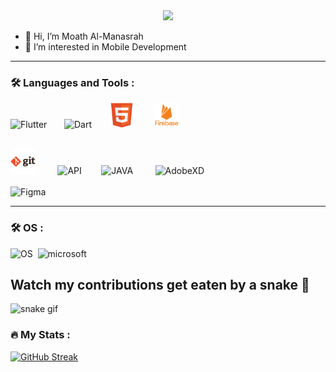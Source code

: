 <div id="header" align="center">
  <img src="https://media2.giphy.com/media/bJ4TVNYNUympPgcpem/giphy.gif?cid=ecf05e47zyie1ewjll81b9g001lt86u6mudw7azs9oyi4p91&rid=giphy.gif&ct=g" width="400"/>
  
</div>









- 👋 Hi, I’m Moath Al-Manasrah
- 👀 I’m interested in Mobile Development
<hr>

### :hammer_and_wrench: Languages and Tools :


<div>
   <img src="https://www.vectorlogo.zone/logos/flutterio/flutterio-icon.svg" title="Flutter" alt="Flutter" width="40" height="40"/>&nbsp;&nbsp;&nbsp;&nbsp;&nbsp;&nbsp;
   <img src="https://seeklogo.com/images/D/dart-logo-FDA1939EC4-seeklogo.com.png"  title="Dart" alt="Dart" width="40" height="40"/>&nbsp;&nbsp;&nbsp;&nbsp;&nbsp;&nbsp;
  <img src="https://github.com/devicons/devicon/blob/master/icons/html5/html5-original.svg" title="HTML5" alt="HTML" width="40" height="40"/>&nbsp;&nbsp;&nbsp;&nbsp;&nbsp;&nbsp;&nbsp;
  <img src="https://github.com/devicons/devicon/blob/master/icons/firebase/firebase-plain-wordmark.svg" title="Firebase" alt="Firebase" width="40" height="40"/>&nbsp;&nbsp;&nbsp;&nbsp;&nbsp;&nbsp;&nbsp;&nbsp;
  <br><br> 
  
   <img src="https://github.com/devicons/devicon/blob/master/icons/git/git-original-wordmark.svg" title="Git" alt="Git" width="40" height="40"/>&nbsp;&nbsp;&nbsp;&nbsp;&nbsp;&nbsp;&nbsp;&nbsp;
   <img src="https://www.svgrepo.com/show/88703/api.svg" title="API" alt="API" width="40" height="40"/>&nbsp;&nbsp;&nbsp;&nbsp;&nbsp;&nbsp;&nbsp;
  <img src="https://www.vectorlogo.zone/logos/java/java-icon.svg" title="JAVA" alt="JAVA" width="40" height="40"/>&nbsp;&nbsp;&nbsp;&nbsp;&nbsp;&nbsp;&nbsp;&nbsp;
   <img src="https://cdn.worldvectorlogo.com/logos/adobe-xd.svg"  title="AdobeXD" alt="AdobeXD" width="40" height="40"/>&nbsp;&nbsp;&nbsp;&nbsp;&nbsp;&nbsp;&nbsp;&nbsp;
  <br><br> 
  <img src="https://cdn.worldvectorlogo.com/logos/figma-1.svg"  title="Figma" alt="Figma" width="40" height="40"/>&nbsp;&nbsp;&nbsp;&nbsp;&nbsp;&nbsp;&nbsp;&nbsp;
  

</div>

<hr/>


### :hammer_and_wrench: OS :
 <img src="https://seeklogo.com/images/A/apple-logo-E3DBF3AE34-seeklogo.com.png" title="OS" alt="OS" width="45" height="45"/>&nbsp;
   <img src="https://cdn.worldvectorlogo.com/logos/microsoft-5.svg"  title="microsoft" alt="microsoft" width="40" height="40"/>&nbsp;
   
## Watch my contributions get eaten by a snake 🐍
![snake gif](https://github.com/tanyarajhans/Actions/blob/output/github-contribution-grid-snake.svg)

### :fire: My Stats :
[![GitHub Streak](http://github-readme-streak-stats.herokuapp.com?user=MoathAlmanasrah&theme=nord&date_format=M%20j%5B%2C%20Y%5D)](https://git.io/streak-stats)



 
 
